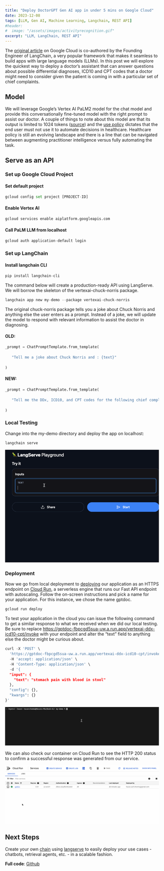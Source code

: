 ```yaml
---
title: "Deploy DoctorGPT Gen AI app in under 5 mins on Google Cloud"
date: 2023-12-08
tags: [LLM, Gen AI, Machine Learning, Langchain, REST API]
#header:
#  image: "/assets/images/activityrecognition.gif"
excerpt: "LLM, LangChain, REST API"
---
```


The [original article](https://cloud.google.com/blog/products/ai-machine-learning/deploy-langchain-on-cloud-run-with-langserve/) on Google Cloud is co-authored by the Founding Engineer of LangChain, a very popular framework that makes it seamless to build apps with large language models (LLMs). In this post we will explore the quickest way to deploy a doctor’s assistant that can answer questions about possible differential diagnoses, ICD10 and CPT codes that a doctor might need to consider given the patient is coming in with a particular set of chief complaints.

## Model

We will leverage Google’s Vertex AI PaLM2 model for the chat model and provide this conversationally fine-tuned model with the right prompt to assist our doctor. A couple of things to note about this model are that its output is limited to 1024 tokens ([source](https://console.cloud.google.com/vertex-ai/publishers/google/model-garden/chat-bison?_ga=2.27439484.1757065834.1701892822-45235083.1701744860&project=valiant-memory-307005)) and the [use policy](https://policies.google.com/terms/generative-ai/use-policy) dictates that the end user must not use it to automate decisions in healthcare. Healthcare policy is still an evolving landscape and there is a line that can be navigated between augmenting practitioner intelligence versus fully automating the task.  

## Serve as an API

### Set up Google Cloud Project
#### Set default project
```python
gcloud config set project [PROJECT-ID]
```

#### Enable Vertex AI
```python
gcloud services enable aiplatform.googleapis.com
```

#### Call PaLM LLM from localhost
```python
gcloud auth application-default login
```

### Set up LangChain
#### Install langchain CLI
```python
pip install langchain-cli
```

The command below will create a production-ready API using LangServe. We will borrow the skeleton of the vertexai-chuck-norris package.
```python
langchain app new my-demo --package vertexai-chuck-norris
```

The original chuck-norris package tells you a joke about Chuck Norris and anything else the user enters as a prompt. Instead of a joke, we will update the model to respond with relevant information to assist the doctor in diagnosing.

#### OLD:
```python
_prompt = ChatPromptTemplate.from_template(

   "Tell me a joke about Chuck Norris and : {text}"

)
```

#### NEW:
```python
_prompt = ChatPromptTemplate.from_template(

   "Tell me the DDx, ICD10, and CPT codes for the following chief complaint: {text}"

)
```

### Local Testing

Change into the my-demo directory and deploy the app on localhost:
```python
langchain serve
```

<img src="/assets/images/langserve.gif"/>

### Deployment

Now we go from local deployment to [deploying](https://github.com/langchain-ai/langserve/tree/main?ref=blog.langchain.dev#deploy-to-gcp) our application as an HTTPS endpoint on [Cloud Run](https://cloud.google.com/run/?hl=en), a serverless engine that runs our Fast API endpoint with autoscaling. Follow the on-screen instructions and pick a name for your application. For this instance, we chose the name gptdoc.
```python
gcloud run deploy
```

To test your application in the cloud you can issue the following command to get a similar response to what we received when we did our local testing. Be sure to replace https://gptdoc-fbpcgd5sua-uw.a.run.app/vertexai-ddx-icd10-cpt/invoke with your endpoint and alter the “text” field to anything else the doctor might be curious about.

```python
curl -X 'POST' \
  'https://gptdoc-fbpcgd5sua-uw.a.run.app/vertexai-ddx-icd10-cpt/invoke' \
  -H 'accept: application/json' \
  -H 'Content-Type: application/json' \
  -d '{
  "input": {
    "text": "stomach pain with blood in stool"
  },
  "config": {},
  "kwargs": {}
}'
```

<img src="/assets/images/langserve-cloud.gif"/>

We can also check our container on Cloud Run to see the HTTP 200 status to confirm a successful response was generated from our service.

<img src="/assets/images/langserve-cloudrun.gif"/>

## Next Steps

Create your own [chain](https://github.com/langchain-ai/langserve-launch-example?ref=blog.langchain.dev) using [langserve](https://www.langchain.com/langserve) to easily deploy your use cases - chatbots, retrieval agents, etc. - in a scalable fashion.


**Full code**: [Github](https://github.com/hacheemaster/) 

